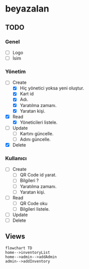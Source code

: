 # beyazalan

## TODO

### Genel

- [ ] Logo
- [ ] İsim

### Yönetim

- [ ] Create
  - [x] Hiç yönetici yoksa yeni oluştur.
  - [x] Kart id
  - [x] Adı.
  - [x] Yaratılma zamanı.
  - [x] Yaratan kişi.
- [x] Read
  - [x] Yöneticileri listele.
- [ ] Update
  - [ ] Kartını güncelle.
  - [ ] Adını güncelle.
- [x] Delete

### Kullanıcı

- [ ] Create
  - [ ] QR Code id yarat.
  - [ ] Bilgileri ?
  - [ ] Yaratılma zamanı.
  - [ ] Yaratan kişi.
- [ ] Read
  - [ ] QR Code oku
  - [ ] Bilgileri listele.
- [ ] Update
- [ ] Delete

## Views

```mermaid
flowchart TD
home-->inventoryList
home-->admin-->addAdmin
admin-->addInventory
```
